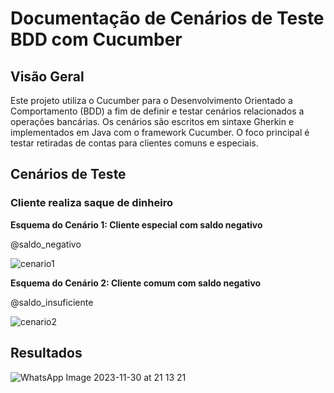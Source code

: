 # Documentação de Cenários de Teste BDD com Cucumber
## Visão Geral
Este projeto utiliza o Cucumber para o Desenvolvimento Orientado a Comportamento (BDD) a fim de definir e testar cenários relacionados a operações bancárias. Os cenários são escritos em sintaxe Gherkin e implementados em Java com o framework Cucumber. O foco principal é testar retiradas de contas para clientes comuns e especiais.

## Cenários de Teste
### Cliente realiza saque de dinheiro 

**Esquema do Cenário 1: Cliente especial com saldo negativo**

@saldo_negativo

![cenario1](https://github.com/luixsilva/BDD/assets/113793929/aca82b89-59fa-4894-9301-0d49c3f6b04f)


**Esquema do Cenário 2: Cliente comum com saldo negativo**

@saldo_insuficiente

![cenario2](https://github.com/luixsilva/BDD/assets/113793929/5f89aa8c-3582-4e46-abf4-b7c606bd4222)

## Resultados

![WhatsApp Image 2023-11-30 at 21 13 21](https://github.com/luixsilva/BDD/assets/113793929/6e528d03-78ba-40dd-972c-16a45338aab8)


